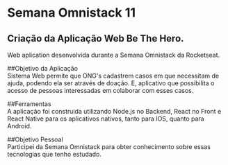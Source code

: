# Semana Omnistack 11
## Criação da Aplicação Web Be The Hero.
Web aplication desenvolvida durante a Semana Omnistack da Rocketseat.

##Objetivo da Aplicação<br />
Sistema Web permite que ONG's cadastrem casos em que necessitam de ajuda, podendo ela ser através de doação. E, aplicativo que
possibilita o acesso de pessoas interessadas em colaborar com esses casos.

##Ferramentas<br />
A aplicação foi construida utilizando Node.js no Backend, React no Front e React Native para os aplicativos nativos, tanto para IOS,
quanto para Android.

##Objetivo Pessoal<br />
Participei da Semana Omnistack para obter conhecimento sobre essas tecnologias que tenho estudado.
